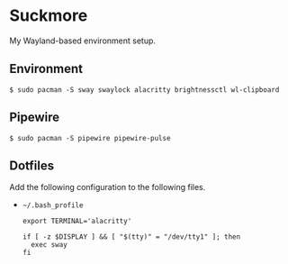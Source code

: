 # Suckmore

My Wayland-based environment setup.


## Environment

```
$ sudo pacman -S sway swaylock alacritty brightnessctl wl-clipboard
```


## Pipewire

```
$ sudo pacman -S pipewire pipewire-pulse
```


## Dotfiles

Add the following configuration to the following files.

* `~/.bash_profile`
  ```
  export TERMINAL='alacritty'

  if [ -z $DISPLAY ] && [ "$(tty)" = "/dev/tty1" ]; then
    exec sway
  fi
  ```
